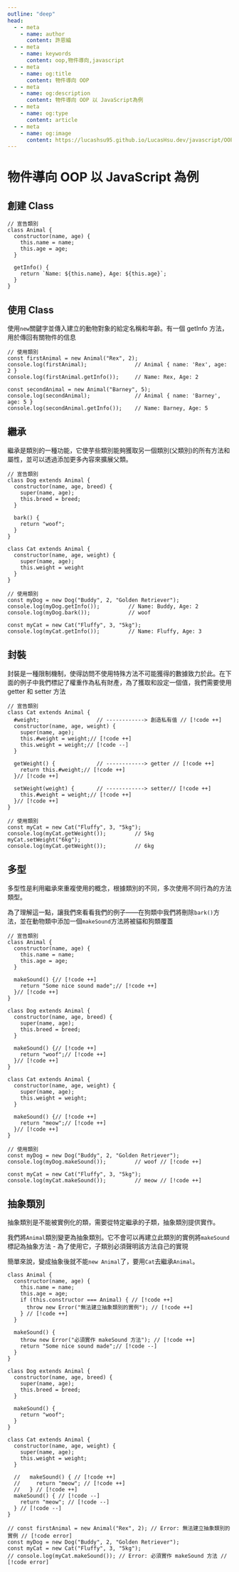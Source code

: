 ```yaml
---
outline: "deep"
head:
  - - meta
    - name: author
      content: 許恩綸
  - - meta
    - name: keywords
      content: oop,物件導向,javascript
  - - meta
    - name: og:title
      content: 物件導向 OOP
  - - meta
    - name: og:description
      content: 物件導向 OOP 以 JavaScript為例
  - - meta
    - name: og:type
      content: article
  - - meta
    - name: og:image
      content: https://lucashsu95.github.io/LucasHsu.dev/javascript/OOP.html
---
```


# 物件導向 OOP 以 JavaScript 為例

## 創建 Class

```js:line-numbers
// 宣告類別
class Animal {
  constructor(name, age) {
    this.name = name;
    this.age = age;
  }

  getInfo() {
    return `Name: ${this.name}, Age: ${this.age}`;
  }
}
```

## 使用 Class

使用`new`關鍵字並傳入建立的動物對象的給定名稱和年齡。有一個 getInfo 方法，用於傳回有關物件的信息

```js:line-numbers
// 使用類別
const firstAnimal = new Animal("Rex", 2);
console.log(firstAnimal);               // Animal { name: 'Rex', age: 2 }
console.log(firstAnimal.getInfo());     // Name: Rex, Age: 2

const secondAnimal = new Animal("Barney", 5);
console.log(secondAnimal);              // Animal { name: 'Barney', age: 5 }
console.log(secondAnimal.getInfo());    // Name: Barney, Age: 5
```

## 繼承

繼承是類別的一種功能，它使芋些類別能夠獲取另一個類別(父類別)的所有方法和屬性，並可以透過添加更多內容來擴展父類。

```js:line-numbers{2,13,20,24}
// 宣告類別
class Dog extends Animal {
  constructor(name, age, breed) {
    super(name, age);
    this.breed = breed;
  }

  bark() {
    return "woof";
  }
}

class Cat extends Animal {
  constructor(name, age, weight) {
    super(name, age);
    this.weight = weight
  }
}

// 使用類別
const myDog = new Dog("Buddy", 2, "Golden Retriever");
console.log(myDog.getInfo());         // Name: Buddy, Age: 2
console.log(myDog.bark());            // woof

const myCat = new Cat("Fluffy", 3, "5kg");
console.log(myCat.getInfo());         // Name: Fluffy, Age: 3
```

## 封裝

封裝是一種限制機制，使得訪問不使用特殊方法不可能獲得的數據致力於此。在下面的例子中我們標記了權重作為私有財產，為了獲取和設定一個值，我們需要使用 getter 和 setter 方法

```js:line-numbers{3,6,9,13}
// 宣告類別
class Cat extends Animal {
  #weight;                  // ------------> 創造私有值 // [!code ++]
  constructor(name, age, weight) {
    super(name, age);
    this.#weight = weight;// [!code ++]
    this.weight = weight;// [!code --]
  }

  getWeight() {             // ------------> getter // [!code ++]
    return this.#weight;// [!code ++]
  }// [!code ++]

  setWeight(weight) {       // ------------> setter// [!code ++]
    this.#weight = weight;// [!code ++]
  }// [!code ++]
}

// 使用類別
const myCat = new Cat("Fluffy", 3, "5kg");
console.log(myCat.getWeight());         // 5kg
myCat.setWeight("6kg");
console.log(myCat.getWeight());         // 6kg
```

## 多型

多型性是利用繼承來重複使用的概念，根據類別的不同，多次使用不同行為的方法類型。

為了理解這一點，讓我們來看看我們的例子——在狗類中我們將刪除`bark()`方法，並在動物類中添加一個`makeSound`方法將被貓和狗類覆蓋

```js:line-numbers
// 宣告類別
class Animal {
  constructor(name, age) {
    this.name = name;
    this.age = age;
  }

  makeSound() {// [!code ++]
    return "Some nice sound made";// [!code ++]
  }// [!code ++]
}

class Dog extends Animal {
  constructor(name, age, breed) {
    super(name, age);
    this.breed = breed;
  }

  makeSound() {// [!code ++]
    return "woof";// [!code ++]
  }// [!code ++]
}

class Cat extends Animal {
  constructor(name, age, weight) {
    super(name, age);
    this.weight = weight;
  }

  makeSound() {// [!code ++]
    return "meow";// [!code ++]
  }// [!code ++]
}

// 使用類別
const myDog = new Dog("Buddy", 2, "Golden Retriever");
console.log(myDog.makeSound());         // woof // [!code ++]

const myCat = new Cat("Fluffy", 3, "5kg");
console.log(myCat.makeSound());         // meow // [!code ++]
```

## 抽象類別

抽象類別是不能被實例化的類，需要從特定繼承的子類，抽象類別提供實作。

我們將`Animal`類別變更為抽象類別。它不會可以再建立此類別的實例將`makeSound`標記為抽象方法 - 為了使用它，子類別必須聲明該方法自己的實現

簡單來說，變成抽象後就不能`new Animal`了，要用`Cat`去繼承`Animal`。

```js:line-numbers
class Animal {
  constructor(name, age) {
    this.name = name;
    this.age = age;
    if (this.constructor === Animal) { // [!code ++]
      throw new Error("無法建立抽象類別的實例"); // [!code ++]
    } // [!code ++]
  }

  makeSound() {
    throw new Error("必須實作 makeSound 方法"); // [!code ++]
    return "Some nice sound made";// [!code --]
  }
}

class Dog extends Animal {
  constructor(name, age, breed) {
    super(name, age);
    this.breed = breed;
  }

  makeSound() {
    return "woof";
  }
}

class Cat extends Animal {
  constructor(name, age, weight) {
    super(name, age);
    this.weight = weight;
  }

  //   makeSound() { // [!code ++]
  //     return "meow"; // [!code ++]
  //   } // [!code ++]
  makeSound() { // [!code --]
    return "meow"; // [!code --]
  } // [!code --]
}

// const firstAnimal = new Animal("Rex", 2); // Error: 無法建立抽象類別的實例 // [!code error]
const myDog = new Dog("Buddy", 2, "Golden Retriever");
const myCat = new Cat("Fluffy", 3, "5kg");
// console.log(myCat.makeSound()); // Error: 必須實作 makeSound 方法 // [!code error]
```
